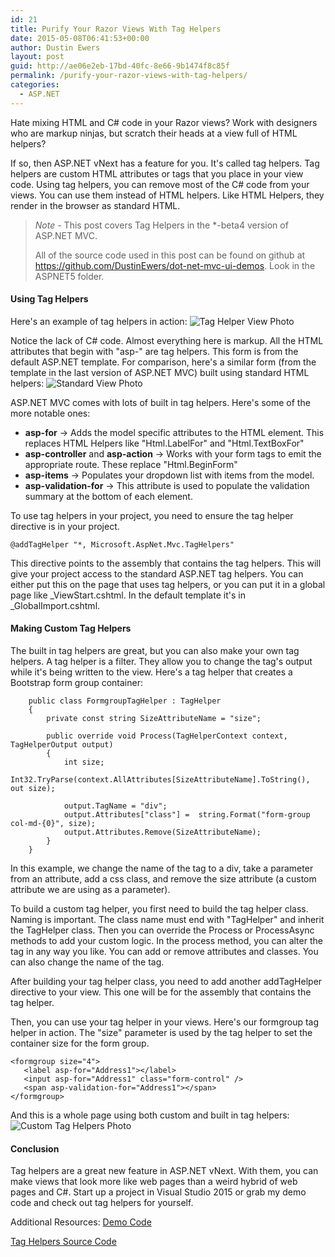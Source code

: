 ```yaml
---
id: 21
title: Purify Your Razor Views With Tag Helpers
date: 2015-05-08T06:41:53+00:00
author: Dustin Ewers
layout: post
guid: http://ae06e2eb-17bd-40fc-8e66-9b1474f8c85f
permalink: /purify-your-razor-views-with-tag-helpers/
categories:
  - ASP.NET
---
```

Hate mixing HTML and C# code in your Razor views? Work with designers who are markup ninjas, but scratch their heads at a view full of HTML helpers?

If so, then ASP.NET vNext has a feature for you. It's called tag helpers. Tag helpers are custom HTML attributes or tags that you place in your view code. Using tag helpers, you can remove most of the C# code from your views. You can use them instead of HTML helpers. Like HTML Helpers, they render in the browser as standard HTML.

<blockquote><em>Note -</em> This post covers Tag Helpers in the *-beta4 version of ASP.NET MVC.

All of the source code used in this post can be found on github at <a href="https://github.com/DustinEwers/dot-net-mvc-ui-demos">https://github.com/DustinEwers/dot-net-mvc-ui-demos</a>. Look in the ASPNET5 folder.</blockquote>

<h4 id="usingtaghelpers">Using Tag Helpers</h4>

Here's an example of tag helpers in action:
<img src="https://dustinewers.com/content/images/2015/05/Screen-Shot-2015-05-07-at-12-49-00-PM.png" alt="Tag Helper View Photo" />

Notice the lack of C# code. Almost everything here is markup. All the HTML attributes that begin with "asp-" are tag helpers. This form is from the default ASP.NET template. For comparison, here's a similar form (from the template in the last version of ASP.NET MVC) built using standard HTML helpers:
<img src="https://dustinewers.com/content/images/2015/05/Screen-Shot-2015-05-07-at-12-46-36-PM.png" alt="Standard View Photo" />

ASP.NET MVC comes with lots of built in tag helpers. Here's some of the more notable ones:

<ul>
    <li><strong>asp-for</strong> -&gt; Adds the model specific attributes to the HTML element. This replaces HTML Helpers like "Html.LabelFor" and "Html.TextBoxFor"</li>
    <li><strong>asp-controller</strong> and <strong>asp-action</strong> -&gt; Works with your form tags to emit the appropriate route. These replace "Html.BeginForm"</li>
    <li><strong>asp-items</strong> -&gt; Populates your dropdown list with items from the model.</li>
    <li><strong>asp-validation-for</strong> -&gt; This attribute is used to populate the validation summary at the bottom of each element.</li>
</ul>

To use tag helpers in your project, you need to ensure the tag helper directive is in your project.

<pre><code>@addTagHelper "*, Microsoft.AspNet.Mvc.TagHelpers"
</code></pre>

This directive points to the assembly that contains the tag helpers. This will give your project access to the standard ASP.NET tag helpers. You can either put this on the page that uses tag helpers, or you can put it in a global page like _ViewStart.cshtml. In the default template it's in _GlobalImport.cshtml.

<h4 id="makingcustomtaghelpers">Making Custom Tag Helpers</h4>

The built in tag helpers are great, but you can also make your own tag helpers. A tag helper is a filter. They allow you to change the tag's output while it's being written to the view. Here's a tag helper that creates a Bootstrap form group container:

<pre><code>    public class FormgroupTagHelper : TagHelper
    {
        private const string SizeAttributeName = "size";

        public override void Process(TagHelperContext context, TagHelperOutput output)
        {
            int size;
            Int32.TryParse(context.AllAttributes[SizeAttributeName].ToString(), out size);

            output.TagName = "div";
            output.Attributes["class"] =  string.Format("form-group col-md-{0}", size);
            output.Attributes.Remove(SizeAttributeName);
        }
    }
</code></pre>

In this example, we change the name of the tag to a div, take a parameter from an attribute, add a css class, and remove the size attribute (a custom attribute we are using as a parameter).

To build a custom tag helper, you first need to build the tag helper class. Naming is important. The class name must end with "TagHelper" and inherit the TagHelper class. Then you can override the Process or ProcessAsync methods to add your custom logic. In the process method, you can alter the tag in any way you like. You can add or remove attributes and classes. You can also change the name of the tag.

After building your tag helper class, you need to add another addTagHelper directive to your view. This one will be for the assembly that contains the tag helper.

Then, you can use your tag helper in your views. Here's our formgroup tag helper in action. The "size" parameter is used by the tag helper to set the container size for the form group.

<pre><code>&lt;formgroup size="4"&gt;  
   &lt;label asp-for="Address1"&gt;&lt;/label&gt;
   &lt;input asp-for="Address1" class="form-control" /&gt;
   &lt;span asp-validation-for="Address1"&gt;&lt;/span&gt;
&lt;/formgroup&gt;  
</code></pre>

And this is a whole page using both custom and built in tag helpers:
<img src="https://dustinewers.com/content/images/2015/05/Screen-Shot-2015-05-07-at-12-38-29-PM.png" alt="Custom Tag Helpers Photo" />

<h4 id="conclusion">Conclusion</h4>

Tag helpers are a great new feature in ASP.NET vNext. With them, you can make views that look more like web pages than a weird hybrid of web pages and C#. Start up a project in Visual Studio 2015 or grab my demo code and check out tag helpers for yourself.

Additional Resources:
<a href="https://github.com/DustinEwers/dot-net-mvc-ui-demos">Demo Code</a>

<a href="https://github.com/aspnet/Mvc/tree/dev/src/Microsoft.AspNet.Mvc.TagHelpers">Tag Helpers Source Code</a>